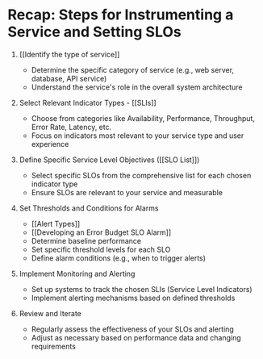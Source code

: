 # Recap: Steps for Instrumenting a Service and Setting SLOs

1. [[Identify the type of service]]
   - Determine the specific category of service (e.g., web server, database, API service)
   - Understand the service's role in the overall system architecture

2. Select Relevant Indicator Types - [[SLIs]]
   - Choose from categories like Availability, Performance, Throughput, Error Rate, Latency, etc.
   - Focus on indicators most relevant to your service type and user experience

3. Define Specific Service Level Objectives ([[SLO List]])
   - Select specific SLOs from the comprehensive list for each chosen indicator type
   - Ensure SLOs are relevant to your service and measurable

4. Set Thresholds and Conditions for Alarms
   - [[Alert Types]] 
   - [[Developing an Error Budget SLO Alarm]]
   - Determine baseline performance
   - Set specific threshold levels for each SLO
   - Define alarm conditions (e.g., when to trigger alerts)

5. Implement Monitoring and Alerting
   - Set up systems to track the chosen SLIs (Service Level Indicators)
   - Implement alerting mechanisms based on defined thresholds

6. Review and Iterate
   - Regularly assess the effectiveness of your SLOs and alerting
   - Adjust as necessary based on performance data and changing requirements